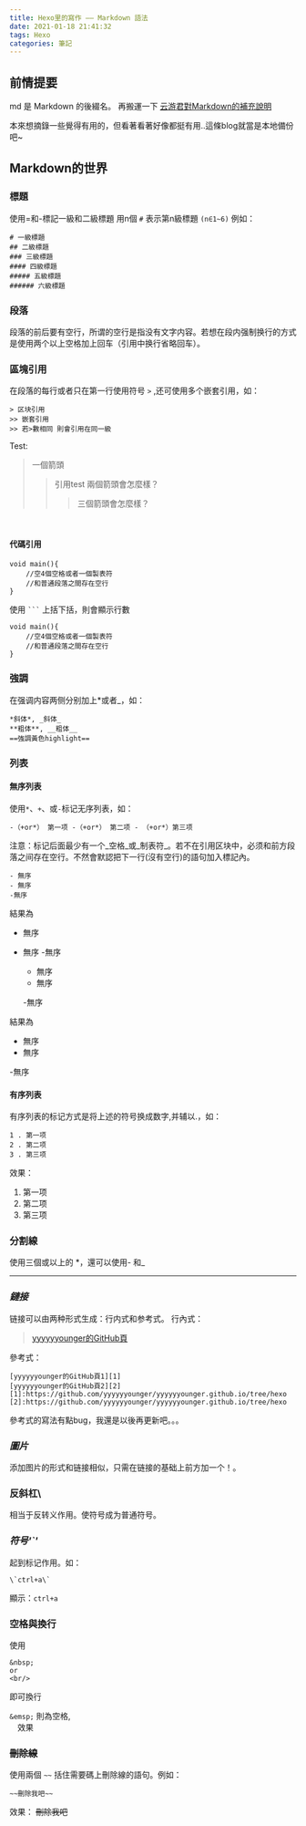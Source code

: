 ```yaml
---
title: Hexo里的寫作 —— Markdown 語法
date: 2021-01-18 21:41:32
tags: Hexo
categories: 筆記
---
```


## 前情提要

md 是 Markdown 的後綴名。
再搬運一下 [云游君對Markdown的補充說明](https://github.com/younghz/Markdown)

本來想摘錄一些覺得有用的，但看著看著好像都挺有用..這條blog就當是本地備份吧~

## Markdown的世界

### 標題

使用=和-標記一級和二級標題
用n個 `#` 表示第n級標題 `(n∈1~6)`
例如：

    # 一級標題
    ## 二級標題
    ### 三級標題
    #### 四級標題
    ##### 五級標題
    ###### 六級標題

### 段落

段落的前后要有空行，所谓的空行是指没有文字内容。若想在段内强制换行的方式是使用两个以上空格加上回车（引用中换行省略回车）。
<br/>

### 區塊引用

在段落的每行或者只在第一行使用符号 `>` ,还可使用多个嵌套引用，如：
```
> 区块引用
>> 嵌套引用
>> 若>數相同 則會引用在同一級
```
Test:
> 一個箭頭
>> 引用test
>> 兩個箭頭會怎麼樣？
>>> 三個箭頭會怎麼樣？

<br/>

#### 代碼引用

    void main(){
        //空4個空格或者一個製表符
        //和普通段落之間存在空行
    }

使用 ` ``` ` 上括下括，則會顯示行數
```
void main(){
    //空4個空格或者一個製表符
    //和普通段落之間存在空行
}
```

### 強調
在强调内容两侧分别加上*或者_，如：

    *斜体*, _斜体_
    **粗体**, __粗体__
    ==強調黃色highlight==

###  列表
#### 無序列表
使用`*`、`+`、或`-`标记无序列表，如：

    -（+or*） 第一项 -（+or*） 第二项 - （+or*）第三项

注意：标记后面最少有一个_空格_或_制表符_。若不在引用区块中，必须和前方段落之间存在空行。不然會默認把下一行(沒有空行)的語句加入標記內。

    - 無序
    - 無序
    -無序

結果為
- 無序 
- 無序
-無序



    - 無序
    - 無序

    -無序

結果為
- 無序 
- 無序

-無序
#### 有序列表
有序列表的标记方式是将上述的符号换成数字,并辅以.，如：

    1 . 第一项
    2 . 第二项
    3 . 第三项

效果：
1. 第一项
2. 第二项
3. 第三项

### 分割線
使用三個或以上的 *，還可以使用- 和_ 
***

### *鏈接*
链接可以由两种形式生成：行内式和参考式。
行內式：
>[yyyyyyounger的GitHub頁](https://github.com/yyyyyyounger/yyyyyyounger.github.io/tree/hexo)

參考式：

    [yyyyyyounger的GitHub頁1][1]
    [yyyyyyounger的GitHub頁2][2]
    [1]:https://github.com/yyyyyyounger/yyyyyyounger.github.io/tree/hexo
    [2]:https://github.com/yyyyyyounger/yyyyyyounger.github.io/tree/hexo

參考式的寫法有點bug，我還是以後再更新吧。。。

### *圖片*
添加图片的形式和链接相似，只需在链接的基础上前方加一个！。

### 反斜杠\
相当于反转义作用。使符号成为普通符号。

### *符号'`'*
起到标记作用。如：
    
    \`ctrl+a\`

顯示：`ctrl+a`

### 空格與換行
使用

    &nbsp;
    or
    <br/>

即可換行

`&emsp;` 則為空格, <br/>
&emsp;效果

### ~~刪除線~~

使用兩個 `~~` 括住需要碼上刪除線的語句。例如：
```
~~刪除我吧~~
```
效果：
~~刪除我吧~~
